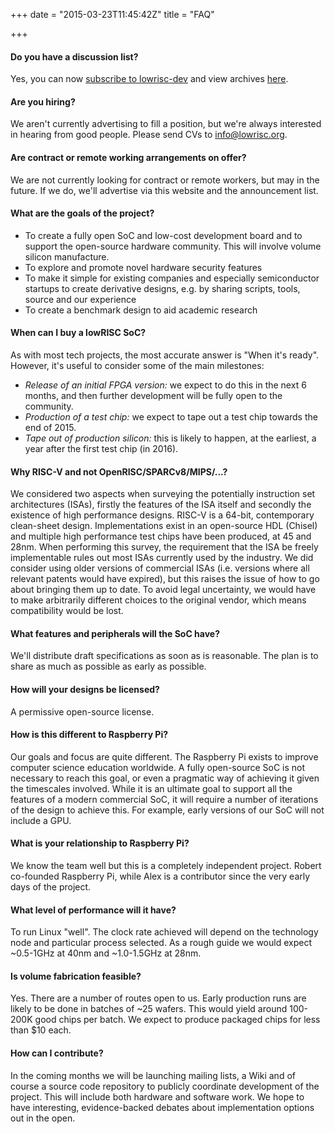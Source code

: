 +++
date = "2015-03-23T11:45:42Z"
title = "FAQ"

+++
#### Do you have a discussion list?

  Yes, you can now [subscribe 
  to lowrisc-dev](http://listmaster.pepperfish.net/cgi-bin/mailman/listinfo/lowrisc-dev-lists.lowrisc.org) and view archives [here](http://listmaster.pepperfish.net/pipermail/lowrisc-dev-lists.lowrisc.org/).

#### Are you hiring?

We aren't currently advertising to fill a position, but we're always 
interested in hearing from good people. Please send CVs to info@lowrisc.org.  

#### Are contract or remote working arrangements on offer?

  We are not currently looking for contract or remote workers, but may in the 
  future. If we do, we'll advertise via this website and the announcement 
  list.

#### What are the goals of the project?

*   To create a fully open SoC and low-cost development board and to      support the open-source hardware community. This will involve volume      silicon manufacture.
*   To explore and promote novel hardware security features
*   To make it simple for existing companies and especially semiconductor      startups to create derivative designs, e.g. by sharing scripts, tools,      source and our experience
*   To create a benchmark design to aid academic research

#### When can I buy a lowRISC SoC?

  As with most tech projects, the most accurate answer is "When it's ready". 
  However, it's useful to consider some of the main milestones:

*   _Release of an initial FPGA version:_ we expect to do this in      the next 6 months, and then further development will be fully open to      the community.
*   _Production of a test chip:_ we expect to tape out a test chip towards the end      of 2015.
*   _Tape out of production silicon:_ this is likely to happen, at      the earliest, a year after the first test chip (in 2016).

#### Why RISC-V and not OpenRISC/SPARCv8/MIPS/...?

  We considered two aspects when surveying the potentially instruction set 
  architectures (ISAs), firstly the features of the ISA itself and secondly 
  the existence of high performance designs. RISC-V is a 64-bit, 
  contemporary clean-sheet design. Implementations exist in an open-source 
  HDL (Chisel) and multiple high performance test chips have been produced, 
  at 45 and 28nm. When performing this survey, the requirement that the ISA 
  be freely implementable rules out most ISAs currently used by the 
  industry. We did consider using older versions of commercial ISAs (i.e. 
  versions where all relevant patents would have expired), but this raises 
  the issue of how to go about bringing them up to date. To avoid legal 
  uncertainty, we would have to make arbitrarily different choices to the 
  original vendor, which means compatibility would be lost.

#### What features and peripherals will the SoC have?

  We'll distribute draft specifications as soon as is reasonable. The plan 
  is to share as much as possible as early as possible.

#### How will your designs be licensed?

  A permissive open-source license.

#### How is this different to Raspberry Pi?

  Our goals and focus are quite different. The Raspberry Pi exists to 
  improve computer science education worldwide. A fully open-source SoC is 
  not necessary to reach this goal, or even a pragmatic way of achieving it 
  given the timescales involved. While it is an ultimate goal to support all 
  the features of a modern commercial SoC, it will require a number of 
  iterations of the design to achieve this. For example, early versions of 
  our SoC will not include a GPU.

#### What is your relationship to Raspberry Pi?

  We know the team well but this is a completely independent project.
  Robert co-founded Raspberry Pi, while Alex is a contributor since the very 
  early days of the project.

#### What level of performance will it have?

  To run Linux "well". The clock rate achieved will depend on the technology 
  node and particular process selected. As a rough guide we would expect 
  ~0.5-1GHz at 40nm and ~1.0-1.5GHz at 28nm.

#### Is volume fabrication feasible?

  Yes. There are a number of routes open to us. Early production runs are 
  likely to be done in batches of ~25 wafers. This would yield around 
  100-200K good chips per batch. We expect to produce packaged chips for 
  less than $10 each. 

#### How can I contribute?

  In the coming months we will be launching mailing lists, a Wiki and of 
  course a source code repository to publicly coordinate development of the 
  project. This will include both hardware and software work. We hope to 
  have interesting, evidence-backed debates about implementation options out 
  in the open.
  
